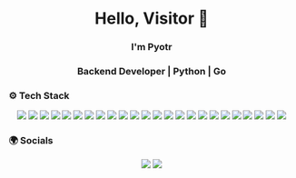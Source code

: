 <h1 align="center">Hello, Visitor 👋</h1>
<h3 align="center">I'm Pyotr</h3>
<h3 align="center"><b>Backend Developer | Python | Go</b></h3>


### ⚙️ Tech Stack
<p align="center">
  <!-- Основные языки -->
  <img src="https://img.shields.io/badge/Python-000000?style=for-the-badge&logo=python&logoColor=3776AB"/>
  <img src="https://img.shields.io/badge/Go-000000?style=for-the-badge&logo=go&logoColor=00ADD8"/>

  <!-- Фреймворки -->
  <img src="https://img.shields.io/badge/FastAPI-000000?style=for-the-badge&logo=fastapi&logoColor=009688"/>
  <img src="https://img.shields.io/badge/Gin-000000?style=for-the-badge&logo=go&logoColor=00ADD8"/>
  <img src="https://img.shields.io/badge/REST-000000?style=for-the-badge&logo=swagger&logoColor=FF6C37"/>
  <img src="https://img.shields.io/badge/gRPC-000000?style=for-the-badge&logo=google&logoColor=4285F4"/>

  <!-- БД -->
  <img src="https://img.shields.io/badge/PostgreSQL-000000?style=for-the-badge&logo=postgresql&logoColor=336791"/>
  <img src="https://img.shields.io/badge/MongoDB-000000?style=for-the-badge&logo=mongodb&logoColor=47A248"/>
  <img src="https://img.shields.io/badge/Redis-000000?style=for-the-badge&logo=redis&logoColor=DC382D"/>
  <img src="https://img.shields.io/badge/SQLAlchemy-000000?style=for-the-badge&logo=python&logoColor=FCA121"/>
  <img src="https://img.shields.io/badge/GORM-000000?style=for-the-badge&logo=go&logoColor=00ADD8"/>

  <!-- Message Brokers -->
  <img src="https://img.shields.io/badge/RabbitMQ-000000?style=for-the-badge&logo=rabbitmq&logoColor=FF6600"/>
  <img src="https://img.shields.io/badge/Kafka-000000?style=for-the-badge&logo=apachekafka&logoColor=231F20"/>
  <img src="https://img.shields.io/badge/Celery-000000?style=for-the-badge&logo=celery&logoColor=37814A"/>

  <!-- Observability & Logging -->
  <img src="https://img.shields.io/badge/Sentry-000000?style=for-the-badge&logo=sentry&logoColor=362D59"/>
  <img src="https://img.shields.io/badge/Elasticsearch-000000?style=for-the-badge&logo=elasticsearch&logoColor=005571"/>
  <img src="https://img.shields.io/badge/Prometheus-000000?style=for-the-badge&logo=prometheus&logoColor=E6522C"/>
  <img src="https://img.shields.io/badge/Grafana-000000?style=for-the-badge&logo=grafana&logoColor=F46800"/>
  <img src="https://img.shields.io/badge/Loki-000000?style=for-the-badge&logo=grafana&logoColor=00BFFF"/>

  <!-- DevOps -->
  <img src="https://img.shields.io/badge/Docker-000000?style=for-the-badge&logo=docker&logoColor=2496ED"/>
  <img src="https://img.shields.io/badge/Kubernetes-000000?style=for-the-badge&logo=kubernetes&logoColor=326CE5"/>
  <img src="https://img.shields.io/badge/Nginx-000000?style=for-the-badge&logo=nginx&logoColor=009639"/>
  <img src="https://img.shields.io/badge/Linux-000000?style=for-the-badge&logo=linux&logoColor=FCC624"/>
  <img src="https://img.shields.io/badge/Git-000000?style=for-the-badge&logo=git&logoColor=F05032"/>
</p>


### 🌍 Socials
<p align="center">
  <a href="mailto:pelyovinpyotr@gmail.com"><img src="https://img.shields.io/badge/Email-000000?style=for-the-badge&logo=gmail&logoColor=D14836"/></a>
  <a href="https://github.com/shengnaan"><img src="https://img.shields.io/badge/GitHub-000000?style=for-the-badge&logo=github&logoColor=white"/></a>
</p>
